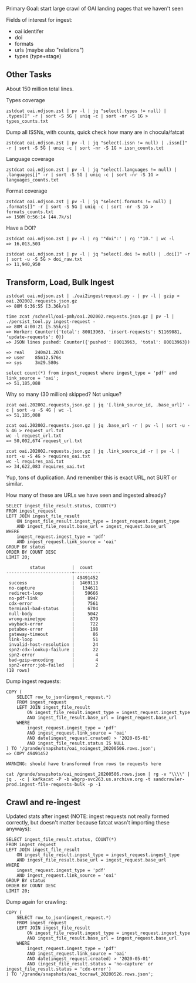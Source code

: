 
Primary Goal: start large crawl of OAI landing pages that we haven't seen

Fields of interest for ingest:
- oai identifer
- doi
- formats
- urls (maybe also "relations")
- types (type+stage)

## Other Tasks

About 150 million total lines.

Types coverage

    zstdcat oai.ndjson.zst | pv -l | jq "select(.types != null) | .types[]" -r | sort -S 5G | uniq -c | sort -nr -S 1G > types_counts.txt

Dump all ISSNs, with counts, quick check how many are in chocula/fatcat

    zstdcat oai.ndjson.zst | pv -l | jq "select(.issn != null) | .issn[]" -r | sort -S 5G | uniq -c | sort -nr -S 1G > issn_counts.txt

Language coverage

    zstdcat oai.ndjson.zst | pv -l | jq "select(.languages != null) | .languages[]" -r | sort -S 5G | uniq -c | sort -nr -S 1G > languages_counts.txt

Format coverage

    zstdcat oai.ndjson.zst | pv -l | jq "select(.formats != null) | .formats[]" -r | sort -S 5G | uniq -c | sort -nr -S 1G > formats_counts.txt
    => 150M 0:56:14 [44.7k/s]

Have a DOI?

    zstdcat oai.ndjson.zst | pv -l | rg '"doi":' | rg '"10.' | wc -l
    => 16,013,503

    zstdcat oai.ndjson.zst | pv -l | jq "select(.doi != null) | .doi[]" -r | sort -u -S 5G > doi_raw.txt
    => 11,940,950

## Transform, Load, Bulk Ingest

    zstdcat oai.ndjson.zst | ./oai2ingestrequest.py - | pv -l | gzip > oai.202002.requests.json.gz
    => 80M 6:36:55 [3.36k/s]

    time zcat /schnell/oai-pmh/oai.202002.requests.json.gz | pv -l | ./persist_tool.py ingest-request -
    => 80M 4:00:21 [5.55k/s]
    => Worker: Counter({'total': 80013963, 'insert-requests': 51169081, 'update-requests': 0})
    => JSON lines pushed: Counter({'pushed': 80013963, 'total': 80013963})

    => real    240m21.207s
    => user    85m12.576s
    => sys     3m29.580s

    select count(*) from ingest_request where ingest_type = 'pdf' and link_source = 'oai';
    => 51,185,088

Why so many (30 million) skipped? Not unique?

    zcat oai.202002.requests.json.gz | jq '[.link_source_id, .base_url]' -c | sort -u -S 4G | wc -l
    => 51,185,088

    zcat oai.202002.requests.json.gz | jq .base_url -r | pv -l | sort -u -S 4G > request_url.txt
    wc -l request_url.txt
    => 50,002,674 request_url.txt

    zcat oai.202002.requests.json.gz | jq .link_source_id -r | pv -l | sort -u -S 4G > requires_oai.txt
    wc -l requires_oai.txt
    => 34,622,083 requires_oai.txt

Yup, tons of duplication. And remember this is exact URL, not SURT or similar.

How many of these are URLs we have seen and ingested already?

    SELECT ingest_file_result.status, COUNT(*)
    FROM ingest_request
    LEFT JOIN ingest_file_result
        ON ingest_file_result.ingest_type = ingest_request.ingest_type
        AND ingest_file_result.base_url = ingest_request.base_url
    WHERE 
        ingest_request.ingest_type = 'pdf'
        AND ingest_request.link_source = 'oai'
    GROUP BY status
    ORDER BY COUNT DESC
    LIMIT 20;

             status          |  count
    -------------------------+----------
                             | 49491452
     success                 |  1469113
     no-capture              |   134611
     redirect-loop           |    59666
     no-pdf-link             |     8947
     cdx-error               |     7561
     terminal-bad-status     |     6704
     null-body               |     5042
     wrong-mimetype          |      879
     wayback-error           |      722
     petabox-error           |      198
     gateway-timeout         |       86
     link-loop               |       51
     invalid-host-resolution |       24
     spn2-cdx-lookup-failure |       22
     spn2-error              |        4
     bad-gzip-encoding       |        4
     spn2-error:job-failed   |        2
    (18 rows)

Dump ingest requests:

    COPY (
        SELECT row_to_json(ingest_request.*)
        FROM ingest_request
        LEFT JOIN ingest_file_result
            ON ingest_file_result.ingest_type = ingest_request.ingest_type
            AND ingest_file_result.base_url = ingest_request.base_url
        WHERE
            ingest_request.ingest_type = 'pdf'
            AND ingest_request.link_source = 'oai'
            AND date(ingest_request.created) > '2020-05-01'
            AND ingest_file_result.status IS NULL
    ) TO '/grande/snapshots/oai_noingest_20200506.rows.json';
    => COPY 49491452

    WARNING: should have transformed from rows to requests here

    cat /grande/snapshots/oai_noingest_20200506.rows.json | rg -v "\\\\" | jq . -c | kafkacat -P -b wbgrp-svc263.us.archive.org -t sandcrawler-prod.ingest-file-requests-bulk -p -1

## Crawl and re-ingest

Updated stats after ingest (NOTE: ingest requests not really formed correctly,
but doesn't matter because fatcat wasn't importing these anyways):

    SELECT ingest_file_result.status, COUNT(*)
    FROM ingest_request
    LEFT JOIN ingest_file_result
        ON ingest_file_result.ingest_type = ingest_request.ingest_type
        AND ingest_file_result.base_url = ingest_request.base_url
    WHERE 
        ingest_request.ingest_type = 'pdf'
        AND ingest_request.link_source = 'oai'
    GROUP BY status
    ORDER BY COUNT DESC
    LIMIT 20;

Dump again for crawling:

    COPY (
        SELECT row_to_json(ingest_request.*)
        FROM ingest_request
        LEFT JOIN ingest_file_result
            ON ingest_file_result.ingest_type = ingest_request.ingest_type
            AND ingest_file_result.base_url = ingest_request.base_url
        WHERE
            ingest_request.ingest_type = 'pdf'
            AND ingest_request.link_source = 'oai'
            AND date(ingest_request.created) > '2020-05-01'
            AND (ingest_file_result.status = 'no-capture' or ingest_file_result.status = 'cdx-error')
    ) TO '/grande/snapshots/oai_tocrawl_20200526.rows.json';

